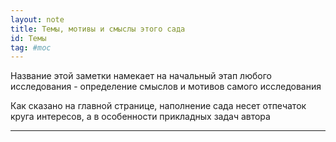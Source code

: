 ```yaml
---
layout: note
title: Темы, мотивы и смыслы этого сада
id: Темы
tag: #moc
---
```







Название этой заметки намекает на начальный этап любого исследования - определение смыслов и мотивов самого исследования

Как сказано на главной странице, наполнение сада несет отпечаток круга интересов, а в особенности прикладных задач автора

  

 




















___
 

